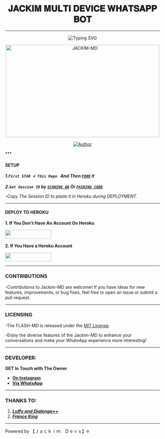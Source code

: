 <h1 align="center"> 𝐉𝐀𝐂𝐊𝐈𝐌 𝐌𝐔𝐋𝐓𝐈 𝐃𝐄𝐕𝐈𝐂𝐄 𝐖𝐇𝐀𝐓𝐒𝐀𝐏𝐏 𝐁𝐎𝐓 </h1>
<p align="center">  
  
***
<div align="center"
  <a href="https://git.io/typing-svg"><img src="https://readme-typing-svg.demolab.com?font=SEGOE+PRINT&weight=1&size=21&pause=1000&color=0739F7&random=false&width1000000&lines=HELLO!+I'M+JACKIM+MULTI-DEVICE.;DEVELOPED+BY+JACKIM+DEVS!" alt="Typing SVG" /></a>
</p>
    <img alt="JACKIM-MD" width="500" height="300" src="https://telegra.ph/file/d46782633470af2059c33.jpg">
<p align="center">
<p align="center">
<a href="https://github.com/Jackimcode10/Jackim-MD"><img title="Author" src="https://img.shields.io/badge/JACKIM_MD-black?style=for-the-badge&logo=github"></a>
<p/>
</div>
***

#### SETUP 

***1.`First STAR ⭐ This Repo ` And Then [`FORK`](https://github.com/Jackimcode10/Jackim-MD/fork) It***

***2.`Get Session ID` by [`SCANING QR`](https://flash-md-qr.onrender.com) Or [`PAIRING CODE`](https://flash-md-z6lm.onrender.com/pair)***

*-Copy The Session ID to paste it in Heroku during DEPLOYMENT.*

***

#### DEPLOY TO HEROKU 
**1. If You Don't Have An Account On Heroku**
    <br>
<p align="left"><a href="https://signup.heroku.com">
 <img src="https://img.shields.io/badge/Create%20Account%20Now-blue?style=for-the-badge&logo=heroku" width="150" height="28.45"/></a></p>

**2. If You Have a Heroku Account**
    <br>
<p align="left"><a href="https://flash-deploy.vercel.app"> <img src="https://img.shields.io/badge/DEPLOY%20NOW-blue?style=for-the-badge&logo=heroku" width="150" height="28.45"/></a></p>


***


### CONTRIBUTIONS 
-Contributions to Jackim-MD are welcome! If you have ideas for new features, improvements, or bug fixes, feel free to open an issue or submit a pull request.

***

### LICENSING 
-The FLASH-MD is released under the [MIT License](https://opensource.org/licenses/MIT).

-Enjoy the diverse features of the Jackim-MD  to enhance your conversations and make your WhatsApp experience more interesting!

***
### DEVELOPER:
**GET In Touch with The Owner**
- [**On Instagram**](https://instagram.com/mc.jackim_)
- [**Via WhatsApp**](https://wa.me/254794961927)

***

### THANKS TO:
1. [***Luffy and Djalenga++***](https://github.com/Luffy2ndAccount) 
2. [***France King***](https://github.com/franceking1)


***
Powered by 【﻿Ｊａｃｋｉｍ　Ｄｅｖｓ】🔯
